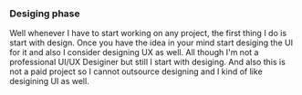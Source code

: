 ### Desiging phase
Well whenever I have to start working on any project, the first thing I do is start with design. 
Once you have the idea in your mind start desiging the UI for it and also I consider designing UX as well.
All though I'm not a professional UI/UX Desiginer but still I start with desiging. And also this is not a paid project so I cannot outsource designing and I kind of like desigining UI as well.

